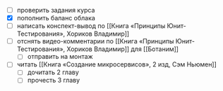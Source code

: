 - [ ] проверить задания курса
- [x] пополнить баланс облака
- [ ] написать конспект-вывод по [[Книга «Принципы Юнит-Тестирования», Хориков Владимир]]
- [ ] отснять видео-комментарии по [[Книга «Принципы Юнит-Тестирования», Хориков Владимир]] для [[Ботаним]]
	- [ ] отправить на монтаж
- [ ] читать [[Книга «Создание микросервисов», 2 изд, Сэм Ньюмен]]
	- [ ] дочитать 2 главу
	- [ ] прочесть 3 главу